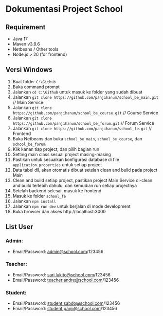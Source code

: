 # Dokumentasi Project School

## Requirement
- Java 17
- Maven v3.9.6
- Netbeans / Other tools
- Node.js > 20 (for frontend)

## Versi Windows
1. Buat folder `C:\Github`
2. Buka command prompt
3. Jalankan `cd C:\Github` untuk masuk ke folder yang sudah dibuat
4. Jalankan `git clone https://github.com/panjihanum/school_be_main.git` // Main Service
5. Jalankan `git clone https://github.com/panjihanum/school_be_course.git` // Course Service
6. Jalankan `git clone https://github.com/panjihanum/school_be_forum.git` // Forum Service
7. Jalankan `git clone https://github.com/panjihanum/school_fe.git` // Frontend
8. Buka Netbeans dan buka `school_be_main`, `school_be_course`, dan `school_be_forum` 
9. Klik kanan tiap project, dan pilih bagian run
10. Setting main class sesuai project masing-masing
11. Pastikan untuk sesuaikan konfigurasi database di file `application.properties` untuk setiap project
12. Data tabel dll, akan otomatis dibuat setelah clean and build pada project Main
13. Clean and build setiap project, pastikan project Main Service di-clean and build terlebih dahulu, dan kemudian run setiap projectnya
14. Setelah backend selesai, masuk ke frontend
15. Masuk ke folder `school_fe`
16. Jalankan `npm install`
17. Jalankan `npm run dev` untuk berjalan di mode development
18. Buka browser dan akses http://localhost:3000

## List User
### Admin:
- Email/Password: admin@school.com/123456
### Teacher:
- Email/Password: sari.lukito@school.com/123456
- Email/Password: teacher.andre@school.com/123456
### Student:
- Email/Password: student.sabdo@school.com/123456
- Email/Password: student.panji@school.com/123456
